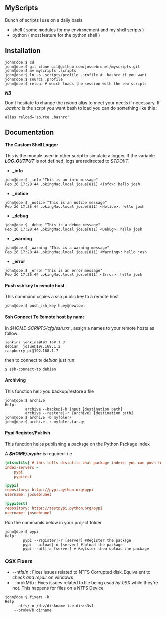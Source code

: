 ## MyScripts

Bunch of scripts i use on a daily basis.
* shell ( some modules for my environement and my shell scripts )
* python ( most feature for the python shell )

## Installation

```shell
john@doe:$ cd
john@doe:$ git clone git@github.com:josuebrunel/myscripts.git
john@doe:$ mv myscripts .scripts
john@doe:$ ln -s .scripts/profile .profile # .bashrc if you want
john@doe:$ source .profile
john@doe:$ reload # which loads the session with the new scripts
```

***NB***

Don't hesitate to change the *reload* alias to meet your needs if necessary. If *.bashrc* is the script you want bash
to load you can do something like this :

```shell
alias reload='source .bashrc'
```

## Documentation

#### The Custom Shell Logger
This is the module used in other script to simulate a logger.
If the variable ***LOG_OUTPUT*** is not defined, logs are 
redirected to *STDOUT*.

* **_info**
```shell
john@doe:$ _info "This is an info message"
Feb 26 17:28:44 LokingMac.local josue[811] <Info>: hello josh
```

* **_notice**
```shell
john@doe:$ _notice "This is an notice message"
Feb 26 17:28:44 LokingMac.local josue[811] <Notice>: hello josh
```

* **_debug**
```shell
john@doe:$ _debug "This is a debug message"
Feb 26 17:28:44 LokingMac.local josue[811] <Debug>: hello josh
```

* **_warning**
```shell
john@doe:$ _warning "This is a warning message"
Feb 26 17:28:44 LokingMac.local josue[811] <Warning>: hello josh
```

* **_error**
```shell
john@doe:$ _error "This is an error message"
Feb 26 17:28:44 LokingMac.local josue[811] <Error>: hello josh
```

#### Push ssh key to remote host

This command copies a ssh public key to a remote host

```shell
john@doe:$ push_ssh_key huey@newtown
```

#### Ssh Connect To Remote host by name

In *$HOME\_SCRIPTS/cfg/ssh.txt* , assign a names to your remote hosts as follow:

```text
jenkins jenkins@192.168.1.3
debian  josue@192.168.1.2
raspberry pi@192.168.1.7
```
then to connect to _debian_ just run:

```shell
$ ssh-connect-to debian
```

#### Archiving

This function help you backup/restore a file 


```shell
john@doe:$ archive
Help:  
         archive --backup|-b input [destination path] 
         archive --restore|-r {archive} [destination path]
john@doe:$ archive -b myfoler/ 
john@doe:$ archive -r myfoler.tar.gz
```

#### Pypi Register/Publish
This function helps publishing a package on the Python Package Index

A ***$HOME/.pypirc*** is required. i.e

```cfg
[distutils] # this tells distutils what package indexes you can push to
index-servers =
    pypi
    pypitest

[pypi]
repository: https://pypi.python.org/pypi
username: josuebrunel

[pypitest]
repository: https://testpypi.python.org/pypi
username: josuebrunel

```

Run the commands below in your project folder

```shell
john@doe:$ pypi
Help:
        pypi --register|-r [server] #Register the package
        pypi --upload|-u [server] #Upload the package 
        pypi --all|-a [server] # Register then Upload the package
```

### OSX Fixers

* --ntfs/n : Fixes issues related to NTFS Corrupted disk. Equivalent to _check and repair_ on windows
* --brokM/b : Fixes issues related to file being _used by OSX_ while they're not. This happens for files on a NTFS Device

```shell
john@doe:$ fixers -h
Help
    --ntfs/-n /dev/diskname i.e disks3s1
    --brokM/b dirname
```



